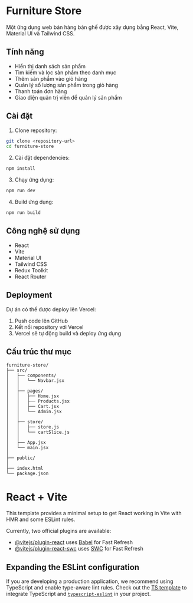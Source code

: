 # Furniture Store

Một ứng dụng web bán hàng bàn ghế được xây dựng bằng React, Vite, Material UI và Tailwind CSS.

## Tính năng

- Hiển thị danh sách sản phẩm
- Tìm kiếm và lọc sản phẩm theo danh mục
- Thêm sản phẩm vào giỏ hàng
- Quản lý số lượng sản phẩm trong giỏ hàng
- Thanh toán đơn hàng
- Giao diện quản trị viên để quản lý sản phẩm

## Cài đặt

1. Clone repository:

```bash
git clone <repository-url>
cd furniture-store
```

2. Cài đặt dependencies:

```bash
npm install
```

3. Chạy ứng dụng:

```bash
npm run dev
```

4. Build ứng dụng:

```bash
npm run build
```

## Công nghệ sử dụng

- React
- Vite
- Material UI
- Tailwind CSS
- Redux Toolkit
- React Router

## Deployment

Dự án có thể được deploy lên Vercel:

1. Push code lên GitHub
2. Kết nối repository với Vercel
3. Vercel sẽ tự động build và deploy ứng dụng

## Cấu trúc thư mục

```
furniture-store/
├── src/
│   ├── components/
│   │   └── Navbar.jsx
│   │
│   ├── pages/
│   │   ├── Home.jsx
│   │   ├── Products.jsx
│   │   ├── Cart.jsx
│   │   └── Admin.jsx
│   │
│   ├── store/
│   │   ├── store.js
│   │   └── cartSlice.js
│   │
│   ├── App.jsx
│   └── main.jsx
│
├── public/
│
├── index.html
└── package.json
```

# React + Vite

This template provides a minimal setup to get React working in Vite with HMR and some ESLint rules.

Currently, two official plugins are available:

- [@vitejs/plugin-react](https://github.com/vitejs/vite-plugin-react/blob/main/packages/plugin-react/README.md) uses [Babel](https://babeljs.io/) for Fast Refresh
- [@vitejs/plugin-react-swc](https://github.com/vitejs/vite-plugin-react-swc) uses [SWC](https://swc.rs/) for Fast Refresh

## Expanding the ESLint configuration

If you are developing a production application, we recommend using TypeScript and enable type-aware lint rules. Check out the [TS template](https://github.com/vitejs/vite/tree/main/packages/create-vite/template-react-ts) to integrate TypeScript and [`typescript-eslint`](https://typescript-eslint.io) in your project.
